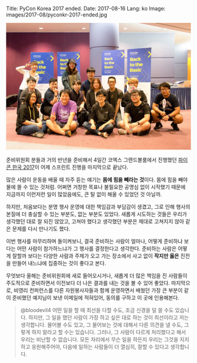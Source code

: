 Title: PyCon Korea 2017 ended.
Date: 2017-08-16
Lang: ko
Image: images/2017-08/pyconkr-2017-ended.jpg

![pyconkr-2017-ended.jpg](./images/2017-08/pyconkr-2017-ended.jpg)

준비위원회 분들과 거의 반년을 준비해서 4일간 코엑스 그랜드볼룸에서 진행했던 [파이콘 한국 2017](https://www.pycon.kr/2017/)이 어제 스프린트 진행을 마지막으로 끝났다.

많은 사람이 운동을 배울 때 자주 듣는 얘기는 **몸에 힘을 빼라는 것**이다. 몸에 힘을 빼야 물에 뜰 수 있는 것처럼.
어쩌면 거창한 목표나 불필요한 공명심 없이 시작했기 때문에 지금까지 이런저런 일이 많았음에도, 큰 탈 없이 해올 수 있었던 것 아닐까.

하지만, 처음보다는 분명 행사 운영에 대한 책임감과 부담감이 생겼고, 그로 인해 행사의 본질에 더 충실할 수 있는 부분도, 없는 부분도 있었다.
새롭게 시도하는 것들은 우리가 생각했던 대로 잘 되진 않았고, 고쳐야 했다고 생각했던 부분은 제대로 고쳐지지 않아 같은 문제를 다시 만나기도 했다.

이번 행사를 마무리하며 돌이켜보니, 결국 준비하는 사람이 얼마나, 어떻게 준비하냐 보다는 어떤 사람이 참가하느냐가 그 행사를 결정한다고 생각한다.
준비하는 사람은 어떻게 잘할까 보다는 다양한 사람과 주제가 오고 가는 장소에서 사고 없이 **작지만 옳은** 진전을 만들어 내느냐에 집중하는 것이 좋다고 본다.

무엇보다 올해는 준비위원회에 새로 들어오시거나, 새롭게 더 많은 책임을 진 사람들이 주도적으로 준비하면서 이전보다 더 나은 결과를 내는 것을 볼 수 있어 좋았다.
마지막으로, 비영리 컨퍼런스를 다른 자원봉사자들과 함께 운영하면서 배웠던 가장 큰 부분이 같이 준비했던 예지님이 보낸 이메일에 적혀있어, 동의를 구하고 이 곳에 인용해본다.


> @bloodevil4
어떤 일을 할 때 최선을 다할 수도, 조금 신경을 덜 쓸 수도 있습니다.
하지만, 그 일을 했던 사람이 가장 하고 싶은 대로 하는 것이 최선이라고 저는 생각합니다.
물어볼 수도 있고, 그 물어보는 것에 대해서 다른 의견을 낼 수도, 그렇게 하지 말라고 할 수는 있습니다.
그러나, 그 사람이 다르게 처리했다고 해서 우리는 비난할 수 없습니다.
모든 자리에서 무슨 일을 하든지 우리는 그것을 지지하고 응원해주어야, 다음에 일하는 사람들이 더 열심히, 잘할 수 있다고 생각합니다.

